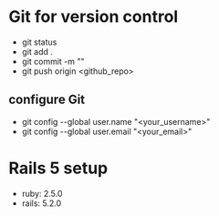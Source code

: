 # Git for version control

- git status
- git add .
- git commit -m "<your message>"
- git push origin <github_repo>

## configure Git

- git config --global user.name "<your_username>"
- git config --global user.email "<your_email>"

# Rails 5 setup

- ruby: 2.5.0
- rails: 5.2.0
